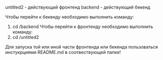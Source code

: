 untitled2 - действующий фронтенд
backend - действующий бекенд

Чтобы перейти к бекенду необходимо выполнить команду:
1. cd /backend
Чтобы перейти к фронтенду необходимо выполнить команду:
2. cd /untitled2

Для запуска той или иной части фронтенда или бекенда пользоваться инстукрциями README.md в соотвествующей папке!
